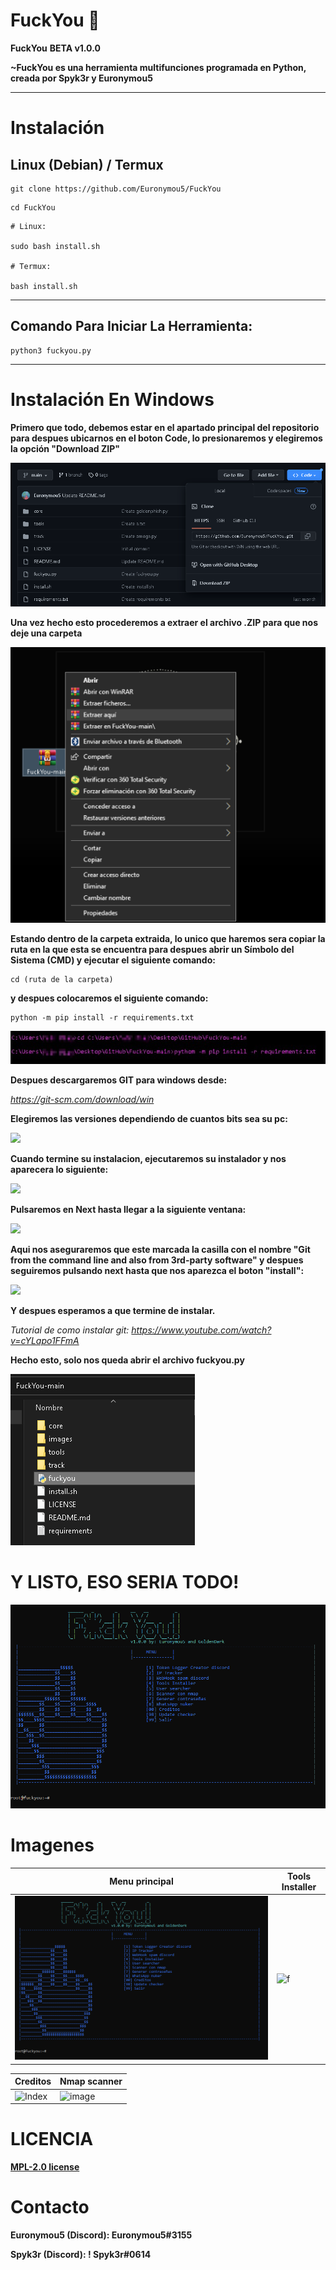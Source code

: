 # FuckYou 🖕
**FuckYou** **BETA v1.0.0**

**~FuckYou es una herramienta multifunciones programada en Python, creada por Spyk3r y Euronymou5**

-------------

# Instalación

## Linux (Debian) / Termux

```
git clone https://github.com/Euronymou5/FuckYou
```
```
cd FuckYou
```
```
# Linux:

sudo bash install.sh

# Termux:

bash install.sh
```
--------

## Comando Para Iniciar La Herramienta:
```
python3 fuckyou.py
```

--------------
# Instalación En Windows

**Primero que todo, debemos estar en el apartado principal del repositorio para despues ubicarnos en el boton Code, lo presionaremos y elegiremos la opción "Download ZIP"**

![image.png](https://github.com/Euronymou5/FuckYou/blob/main/images/Inicio.PNG)

**Una vez hecho esto procederemos a extraer el archivo .ZIP para que nos deje una carpeta**

![image.png](https://github.com/Euronymou5/FuckYou/blob/main/images/Extraer.PNG)

**Estando dentro de la carpeta extraida, lo unico que haremos sera copiar la ruta en la que esta se encuentra para despues abrir un Símbolo del Sistema (CMD) y ejecutar el siguiente comando:**
```
cd (ruta de la carpeta)
```
**y despues colocaremos el siguiente comando:** 
```
python -m pip install -r requirements.txt
```

![image.png](https://github.com/Euronymou5/FuckYou/blob/main/images/requirements.PNG)

**Despues descargaremos GIT para windows desde:**

*https://git-scm.com/download/win*

**Elegiremos las versiones dependiendo de cuantos bits sea su pc:**

<img src="https://media.discordapp.net/attachments/995599976463859713/1071719855994183761/image.png?width=191&height=69">

**Cuando termine su instalacion, ejecutaremos su instalador y nos aparecera lo siguiente:**

<img src="https://media.discordapp.net/attachments/995599976463859713/1071723284271480863/image.png?width=443&height=350">

**Pulsaremos en Next hasta llegar a la siguiente ventana:**

<img src="https://media.discordapp.net/attachments/995599976463859713/1071723648848777236/image.png?width=443&height=348">

**Aqui nos aseguraremos que este marcada la casilla con el nombre "Git from the command line and also from 3rd-party software" y despues seguiremos pulsando next hasta que nos aparezca el boton "install":**

<img src="https://media.discordapp.net/attachments/995599976463859713/1071725028695097415/image.png?width=445&height=348">

**Y despues esperamos a que termine de instalar.**

*Tutorial de como instalar git: https://www.youtube.com/watch?v=cYLapo1FFmA*

**Hecho esto, solo nos queda abrir el archivo fuckyou.py**

![image.png](https://github.com/Euronymou5/FuckYou/blob/main/images/fuckyoupy.PNG)

# Y LISTO, ESO SERIA TODO!
![image.png](https://github.com/Euronymou5/FuckYou/blob/main/images/image.png)


# Imagenes

| Menu principal | Tools Installer |
| -------------- | ----------------|
|![Index](https://github.com/Euronymou5/FuckYou/blob/main/images/image.png)|![f](https://media.discordapp.net/attachments/995599976463859713/1074257408270016512/image.png?width=707&height=389)


| Creditos | Nmap scanner |
| -------------- | ----------------|
|![Index](https://media.discordapp.net/attachments/995599976463859713/1074257031646687232/image.png?width=608&height=389)|![image](https://user-images.githubusercontent.com/85043356/218302797-07701f8a-3e22-442a-917f-77be0881e8e7.png)


# LICENCIA

**[MPL-2.0 license](https://github.com/Euronymou5/FuckYou/blob/main/LICENSE)**


# Contacto

**Euronymou5 (Discord): Euronymou5#3155**

**Spyk3r (Discord): ! Spyk3r#0614**
